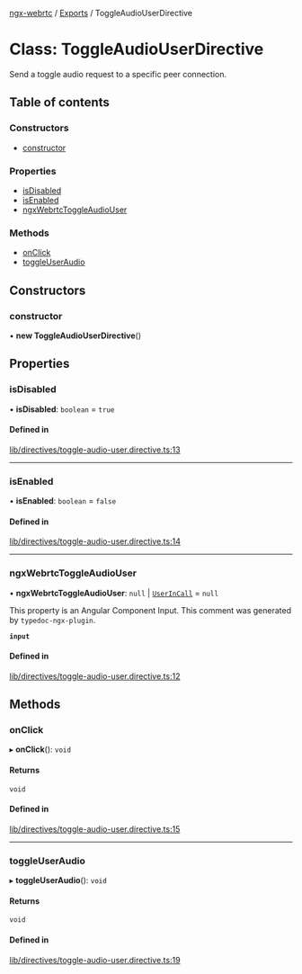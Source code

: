 [ngx-webrtc](https://github.com/lotterfriends/ngx-webrtc/tree/main/libs/ngx-webrtc/docs/README.md) / [Exports](https://github.com/lotterfriends/ngx-webrtc/tree/main/libs/ngx-webrtc/docs/modules.md) / ToggleAudioUserDirective

# Class: ToggleAudioUserDirective

Send a toggle audio request to a specific peer connection.

## Table of contents

### Constructors

- [constructor](https://github.com/lotterfriends/ngx-webrtc/tree/main/libs/ngx-webrtc/docs/classes/ToggleAudioUserDirective.md#constructor)

### Properties

- [isDisabled](https://github.com/lotterfriends/ngx-webrtc/tree/main/libs/ngx-webrtc/docs/classes/ToggleAudioUserDirective.md#isdisabled)
- [isEnabled](https://github.com/lotterfriends/ngx-webrtc/tree/main/libs/ngx-webrtc/docs/classes/ToggleAudioUserDirective.md#isenabled)
- [ngxWebrtcToggleAudioUser](https://github.com/lotterfriends/ngx-webrtc/tree/main/libs/ngx-webrtc/docs/classes/ToggleAudioUserDirective.md#ngxwebrtctoggleaudiouser)

### Methods

- [onClick](https://github.com/lotterfriends/ngx-webrtc/tree/main/libs/ngx-webrtc/docs/classes/ToggleAudioUserDirective.md#onclick)
- [toggleUserAudio](https://github.com/lotterfriends/ngx-webrtc/tree/main/libs/ngx-webrtc/docs/classes/ToggleAudioUserDirective.md#toggleuseraudio)

## Constructors

### constructor

• **new ToggleAudioUserDirective**()

## Properties

### isDisabled

• **isDisabled**: `boolean` = `true`

#### Defined in

[lib/directives/toggle-audio-user.directive.ts:13](https://github.com/lotterfriends/video-chat/blob/238aa43/libs/ngx-webrtc/src/lib/directives/toggle-audio-user.directive.ts#L13)

___

### isEnabled

• **isEnabled**: `boolean` = `false`

#### Defined in

[lib/directives/toggle-audio-user.directive.ts:14](https://github.com/lotterfriends/video-chat/blob/238aa43/libs/ngx-webrtc/src/lib/directives/toggle-audio-user.directive.ts#L14)

___

### ngxWebrtcToggleAudioUser

• **ngxWebrtcToggleAudioUser**: ``null`` \| [`UserInCall`](https://github.com/lotterfriends/ngx-webrtc/tree/main/libs/ngx-webrtc/docs/interfaces/UserInCall.md) = `null`

This property is an Angular Component Input. This comment was generated by `typedoc-ngx-plugin`.

**`input`**

#### Defined in

[lib/directives/toggle-audio-user.directive.ts:12](https://github.com/lotterfriends/video-chat/blob/238aa43/libs/ngx-webrtc/src/lib/directives/toggle-audio-user.directive.ts#L12)

## Methods

### onClick

▸ **onClick**(): `void`

#### Returns

`void`

#### Defined in

[lib/directives/toggle-audio-user.directive.ts:15](https://github.com/lotterfriends/video-chat/blob/238aa43/libs/ngx-webrtc/src/lib/directives/toggle-audio-user.directive.ts#L15)

___

### toggleUserAudio

▸ **toggleUserAudio**(): `void`

#### Returns

`void`

#### Defined in

[lib/directives/toggle-audio-user.directive.ts:19](https://github.com/lotterfriends/video-chat/blob/238aa43/libs/ngx-webrtc/src/lib/directives/toggle-audio-user.directive.ts#L19)
